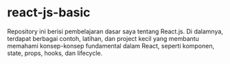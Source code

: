 # react-js-basic
Repository ini berisi pembelajaran dasar saya tentang React.js. Di dalamnya, terdapat berbagai contoh, latihan, dan project kecil yang membantu memahami konsep-konsep fundamental dalam React, seperti komponen, state, props, hooks, dan lifecycle.
